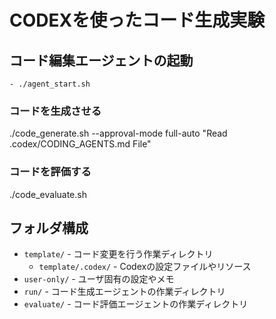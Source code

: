 # CODEXを使ったコード生成実験


## コード編集エージェントの起動
    - ./agent_start.sh 

### コードを生成させる
./code_generate.sh --approval-mode full-auto "Read .codex/CODING_AGENTS.md File"
### コードを評価する
./code_evaluate.sh



## フォルダ構成
- `template/` - コード変更を行う作業ディレクトリ
    - `template/.codex/` - Codexの設定ファイルやリソース
- `user-only/` - ユーザ固有の設定やメモ
- `run/` - コード生成エージェントの作業ディレクトリ
- `evaluate/` - コード評価エージェントの作業ディレクトリ